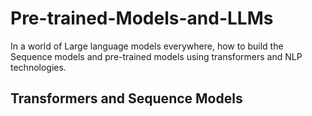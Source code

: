 # Pre-trained-Models-and-LLMs
In a world of Large language models everywhere, how to build the Sequence models and pre-trained models using transformers and NLP technologies.  

## Transformers and Sequence Models 
